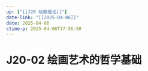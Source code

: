 ```yaml
---
up: ["[[J20 绘画理论]]"]
date-link: "[[2025-04-06]]"
date: 2025-04-06
ctime-p: 2025-04-06T17:56:50
---
```


# J20-02 绘画艺术的哲学基础
